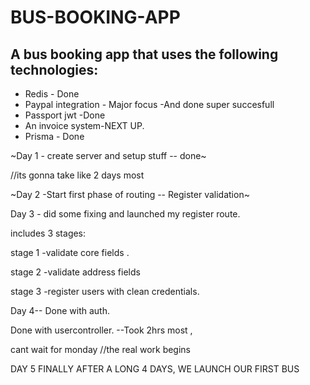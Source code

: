 # BUS-BOOKING-APP

## A bus booking app that uses the following technologies:
* Redis - Done
* Paypal integration - Major focus -And done super succesfull
* Passport jwt -Done
* An invoice system-NEXT UP.
* Prisma - Done

~Day 1 - create server and setup stuff -- done~

//its gonna take like 2 days most

~Day 2 -Start first phase of routing -- Register validation~


Day 3 - did some fixing and launched my register route.

includes 3 stages:


stage 1 -validate core fields .

stage 2 -validate address fields 


stage 3 -register users with clean credentials.


Day 4-- Done with auth.

Done with usercontroller.
--Took 2hrs most ,

cant wait for monday
//the real work begins


DAY 5 
FINALLY AFTER A LONG 4 DAYS, WE LAUNCH OUR FIRST BUS


